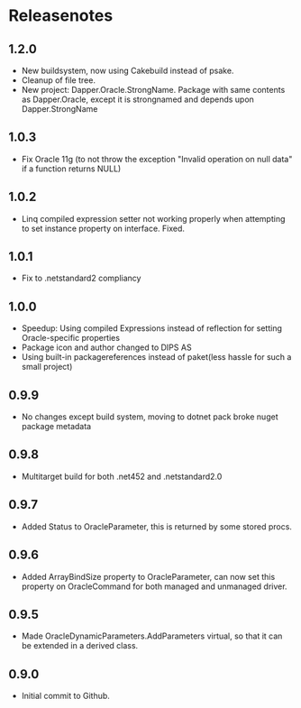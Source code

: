 # Releasenotes

## 1.2.0
- New buildsystem, now using Cakebuild instead of psake.
- Cleanup of file tree.
- New project: Dapper.Oracle.StrongName.  Package with same contents as Dapper.Oracle, except it is strongnamed and depends upon Dapper.StrongName

## 1.0.3
- Fix Oracle 11g (to not throw the exception "Invalid operation on null data" if a function returns NULL)

## 1.0.2
- Linq compiled expression setter not working properly when attempting to set instance property on interface.  Fixed.

## 1.0.1
- Fix to .netstandard2 compliancy

## 1.0.0
- Speedup: Using compiled Expressions instead of reflection for setting Oracle-specific properties
- Package icon and author changed to DIPS AS
- Using built-in packagereferences instead of paket(less hassle for such a small project)

## 0.9.9
- No changes except build system, moving to dotnet pack broke nuget package metadata
## 0.9.8
- Multitarget build for both .net452 and .netstandard2.0
## 0.9.7
- Added Status to OracleParameter, this is returned by some stored procs.
## 0.9.6
- Added ArrayBindSize property to OracleParameter, can now set this property on OracleCommand for both managed and unmanaged driver.
## 0.9.5
- Made OracleDynamicParameters.AddParameters virtual, so that it can be extended in a derived class.
## 0.9.0
- Initial commit to Github.